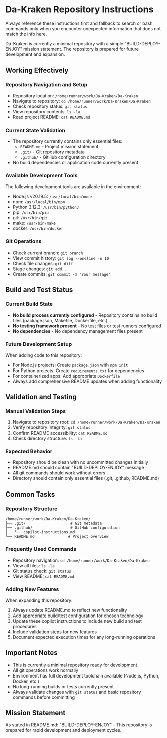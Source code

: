 # Da-Kraken Repository Instructions

Always reference these instructions first and fallback to search or bash commands only when you encounter unexpected information that does not match the info here.

Da-Kraken is currently a minimal repository with a simple "BUILD-DEPLOY-ENJOY" mission statement. The repository is prepared for future development and expansion.

## Working Effectively

### Repository Navigation and Setup
- Repository location: `/home/runner/work/Da-Kraken/Da-Kraken`
- Navigate to repository: `cd /home/runner/work/Da-Kraken/Da-Kraken`
- Check repository status: `git status`
- View repository contents: `ls -la`
- Read project README: `cat README.md`

### Current State Validation
- The repository currently contains only essential files:
  - `README.md` - Project mission statement
  - `.git/` - Git repository metadata  
  - `.github/` - GitHub configuration directory
- No build dependencies or application code currently present

### Available Development Tools
The following development tools are available in the environment:
- Node.js v20.19.5: `/usr/local/bin/node`
- npm: `/usr/local/bin/npm` 
- Python 3.12.3: `/usr/bin/python3`
- pip: `/usr/bin/pip`
- git: `/usr/bin/git`
- make: `/usr/bin/make` 
- docker: `/usr/bin/docker`

### Git Operations
- Check current branch: `git branch`
- View commit history: `git log --oneline -n 10`
- Check file changes: `git diff`
- Stage changes: `git add .`
- Create commits: `git commit -m "Your message"`

## Build and Test Status

### Current Build State
- **No build process currently configured** - Repository contains no build files (package.json, Makefile, Dockerfile, etc.)
- **No testing framework present** - No test files or test runners configured
- **No dependencies** - No dependency management files present

### Future Development Setup
When adding code to this repository:
- For Node.js projects: Create `package.json` with `npm init`
- For Python projects: Create `requirements.txt` for dependencies
- For containerized apps: Add appropriate `Dockerfile`
- Always add comprehensive README updates when adding functionality

## Validation and Testing

### Manual Validation Steps
1. Navigate to repository root: `cd /home/runner/work/Da-Kraken/Da-Kraken`
2. Verify repository integrity: `git status`
3. Confirm README accessibility: `cat README.md`
4. Check directory structure: `ls -la`

### Expected Behavior
- Repository should be clean with no uncommitted changes initially
- README.md should contain "BUILD-DEPLOY-ENJOY" message
- All git commands should work without errors
- Directory should contain only essential files (.git, .github, README.md)

## Common Tasks

### Repository Structure
```
/home/runner/work/Da-Kraken/Da-Kraken/
├── .git/                    # Git metadata
├── .github/                 # GitHub configuration  
│   └── copilot-instructions.md
└── README.md               # Project overview
```

### Frequently Used Commands
- Repository navigation: `cd /home/runner/work/Da-Kraken/Da-Kraken`
- View all files: `ls -la`
- Git status check: `git status`
- View README: `cat README.md`

### Adding New Features
When expanding this repository:
1. Always update README.md to reflect new functionality
2. Add appropriate build/test configuration for chosen technology
3. Update these copilot instructions to include new build and test procedures
4. Include validation steps for new features
5. Document expected execution times for any long-running operations

## Important Notes
- This is currently a minimal repository ready for development
- All git operations work normally
- Environment has full development toolchain available (Node.js, Python, Docker, etc.)
- No long-running builds or tests currently present
- Always validate changes with `git status` and basic repository commands before committing

## Mission Statement
As stated in README.md: "BUILD-DEPLOY-ENJOY" - This repository is prepared for rapid development and deployment cycles.